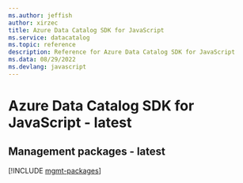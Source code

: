 ```yaml
---
ms.author: jeffish
author: xirzec
title: Azure Data Catalog SDK for JavaScript
ms.service: datacatalog
ms.topic: reference
description: Reference for Azure Data Catalog SDK for JavaScript
ms.data: 08/29/2022
ms.devlang: javascript
---
```

# Azure Data Catalog SDK for JavaScript - latest

## Management packages - latest
[!INCLUDE [mgmt-packages](data-catalog-mgmt-index.md)]